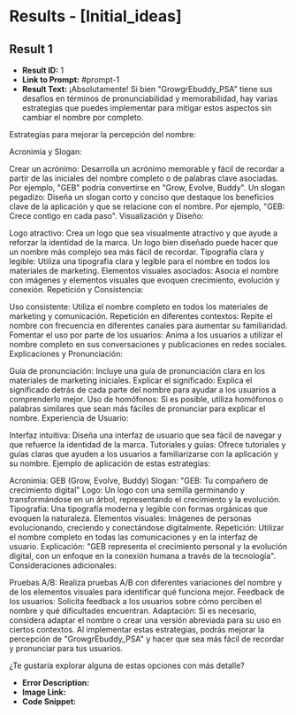 # Results - [Initial_ideas]

## Result 1
* **Result ID:** 1
* **Link to Prompt:** #prompt-1
* **Result Text:** ¡Absolutamente! Si bien "GrowgrEbuddy_PSA" tiene sus desafíos en términos de pronunciabilidad y memorabilidad, hay varias estrategias que puedes implementar para mitigar estos aspectos sin cambiar el nombre por completo.

Estrategias para mejorar la percepción del nombre:

Acronimia y Slogan:

Crear un acrónimo: Desarrolla un acrónimo memorable y fácil de recordar a partir de las iniciales del nombre completo o de palabras clave asociadas. Por ejemplo, "GEB" podría convertirse en "Grow, Evolve, Buddy".
Un slogan pegadizo: Diseña un slogan corto y conciso que destaque los beneficios clave de la aplicación y que se relacione con el nombre. Por ejemplo, "GEB: Crece contigo en cada paso".
Visualización y Diseño:

Logo atractivo: Crea un logo que sea visualmente atractivo y que ayude a reforzar la identidad de la marca. Un logo bien diseñado puede hacer que un nombre más complejo sea más fácil de recordar.
Tipografía clara y legible: Utiliza una tipografía clara y legible para el nombre en todos los materiales de marketing.
Elementos visuales asociados: Asocia el nombre con imágenes y elementos visuales que evoquen crecimiento, evolución y conexión.
Repetición y Consistencia:

Uso consistente: Utiliza el nombre completo en todos los materiales de marketing y comunicación.
Repetición en diferentes contextos: Repite el nombre con frecuencia en diferentes canales para aumentar su familiaridad.
Fomentar el uso por parte de los usuarios: Anima a los usuarios a utilizar el nombre completo en sus conversaciones y publicaciones en redes sociales.
Explicaciones y Pronunciación:

Guía de pronunciación: Incluye una guía de pronunciación clara en los materiales de marketing iniciales.
Explicar el significado: Explica el significado detrás de cada parte del nombre para ayudar a los usuarios a comprenderlo mejor.
Uso de homófonos: Si es posible, utiliza homófonos o palabras similares que sean más fáciles de pronunciar para explicar el nombre.
Experiencia de Usuario:

Interfaz intuitiva: Diseña una interfaz de usuario que sea fácil de navegar y que refuerce la identidad de la marca.
Tutoriales y guías: Ofrece tutoriales y guías claras que ayuden a los usuarios a familiarizarse con la aplicación y su nombre.
Ejemplo de aplicación de estas estrategias:

Acronimia: GEB (Grow, Evolve, Buddy)
Slogan: "GEB: Tu compañero de crecimiento digital"
Logo: Un logo con una semilla germinando y transformándose en un árbol, representando el crecimiento y la evolución.
Tipografía: Una tipografía moderna y legible con formas orgánicas que evoquen la naturaleza.
Elementos visuales: Imágenes de personas evolucionando, creciendo y conectándose digitalmente.
Repetición: Utilizar el nombre completo en todas las comunicaciones y en la interfaz de usuario.
Explicación: "GEB representa el crecimiento personal y la evolución digital, con un enfoque en la conexión humana a través de la tecnología".
Consideraciones adicionales:

Pruebas A/B: Realiza pruebas A/B con diferentes variaciones del nombre y de los elementos visuales para identificar qué funciona mejor.
Feedback de los usuarios: Solicita feedback a los usuarios sobre cómo perciben el nombre y qué dificultades encuentran.
Adaptación: Si es necesario, considera adaptar el nombre o crear una versión abreviada para su uso en ciertos contextos.
Al implementar estas estrategias, podrás mejorar la percepción de "GrowgrEbuddy_PSA" y hacer que sea más fácil de recordar y pronunciar para tus usuarios.

¿Te gustaría explorar alguna de estas opciones con más detalle?
* **Error Description:** 
* **Image Link:** 
* **Code Snippet:** 

